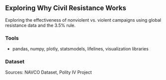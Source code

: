 ## Exploring Why Civil Resistance Works

Exploring the effectiveness of nonviolent vs. violent campaigns using global resistance data and the 3.5% rule.

### Tools
- pandas, numpy, plotly, statsmodels, lifelines, visualization libraries

### Dataset
Sources: NAVCO Dataset, Polity IV Project
